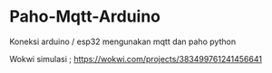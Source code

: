# Paho-Mqtt-Arduino
Koneksi arduino / esp32 mengunakan mqtt dan paho python


Wokwi simulasi ; https://wokwi.com/projects/383499761241456641
